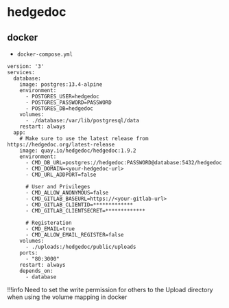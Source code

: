 # hedgedoc

## docker

- `docker-compose.yml`

```linenums="1"
version: '3'
services:
  database:
    image: postgres:13.4-alpine
    environment:
      - POSTGRES_USER=hedgedoc
      - POSTGRES_PASSWORD=PASSWORD
      - POSTGRES_DB=hedgedoc
    volumes:
      - ./database:/var/lib/postgresql/data
    restart: always
  app:
    # Make sure to use the latest release from https://hedgedoc.org/latest-release
    image: quay.io/hedgedoc/hedgedoc:1.9.2
    environment:
      - CMD_DB_URL=postgres://hedgedoc:PASSWORD@database:5432/hedgedoc
      - CMD_DOMAIN=<your-hedgedoc-url>
      - CMD_URL_ADDPORT=false

      # User and Privileges
      - CMD_ALLOW_ANONYMOUS=false
      - CMD_GITLAB_BASEURL=https://<your-gitlab-url>
      - CMD_GITLAB_CLIENTID=*************
      - CMD_GITLAB_CLIENTSECRET=*************
    
      # Registeration
      - CMD_EMAIL=true
      - CMD_ALLOW_EMAIL_REGISTER=false
    volumes:
      - ./uploads:/hedgedoc/public/uploads
    ports:
      - "80:3000"
    restart: always
    depends_on:
      - database
```

!!!info
	Need to set the write permission for others to the Upload directory when using the volume mapping in docker
